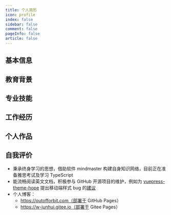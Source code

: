 ```yaml
---
title: 个人简历
icon: profile
index: false
sidebar: false
comment: false
pageInfo: false
article: false
---
```


<Circle></Circle>

<script setup lang="ts">
import Circle from "@Circle";
</script>

## 基本信息


<style>
  .basicInfo{
    margin:5px 0;
    display:flex;
    flex-direction:column;
    font-size:22px;
  }
  .row{
    display:flex;
    justify-content:space-between;
    a {
      font-size:18px;
    }
  }
  .test{
    /* color:red; */
  }
</style>

## 教育背景

## 专业技能

## 工作经历

## 个人作品

## 自我评价

- 秉承终身学习的思想，借助软件 mindmaster 构建自身知识网络，目前正在准备雅思考试及学习 TypeScript
- 能流畅阅读英文文档，积极参与 GitHub 开源项目的维护，例如为 [vuepress-theme-hope](https://github.com/vuepress-theme-hope/vuepress-theme-hope) 提出移动端样式 bug 的[建议](https://github.com/vuepress-theme-hope/vuepress-theme-hope/issues/2031)
- 个人博客：
  - https://outofforbit.com（部署于 GitHub Pages）
  - https://w-junhui.gitee.io（部署于 Gitee Pages）
